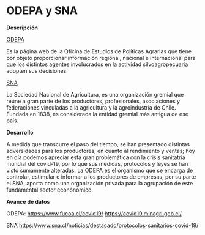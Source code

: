 
# ODEPA y SNA 

**Descripción**


[ODEPA](https://www.odepa.gob.cl/)

Es la página web de la Oficina de Estudios de Políticas Agrarias que tiene por objeto proporcionar información regional, nacional e internacional para que los distintos agentes involucrados en la actividad silvoagropecuaria adopten sus decisiones.  

[SNA](https://www.sna.cl/)

La Sociedad Nacional de Agricultura, es una organización gremial que reúne a gran parte de los productores, profesionales, asociaciones y federaciones vinculadas a la agricultura y la agroindustria de Chile. Fundada en 1838, es considerada la entidad gremial más antigua de ese país.

**Desarrollo**

A medida que transcurre el paso del tiempo, se han presentado distintas adversidades para los productores, en cuanto al rendimiento y ventas; hoy en día podemos apreciar esta gran problemática con la crisis sanitatria mundial del covid-19, por lo que sus medidas, protocolos y leyes se han visto sumamente alteradas. La ODEPA es el organismo que se encarga de controlar, estimular e informar a los productores de empresas, por su parte el SNA, aporta como una organización privada para la agrupación de este fundamental sector econónómico.

**Avance de datos**

ODEPA:
https://www.fucoa.cl/covid19/
https://covid19.minagri.gob.cl/

SNA
https://www.sna.cl/noticias/destacado/protocolos-sanitarios-covid-19/
